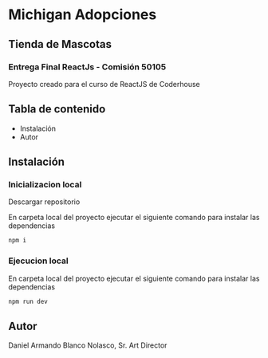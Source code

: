 # Michigan Adopciones
## Tienda de Mascotas

### Entrega Final ReactJs - Comisión 50105

Proyecto creado para el curso de ReactJS de Coderhouse

## Tabla de contenido

- Instalación
- Autor

## Instalación
### Inicializacion local

Descargar repositorio

En carpeta local del proyecto ejecutar el siguiente comando para instalar las dependencias
```bash
npm i
```

### Ejecucion local

En carpeta local del proyecto ejecutar el siguiente comando para instalar las dependencias


```bash
npm run dev
```
## Autor

Daniel Armando Blanco Nolasco,
Sr. Art Director